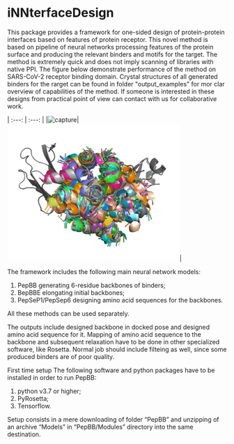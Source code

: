 # iNNterfaceDesign
This package provides a framework for one-sided design of protein-protein interfaces based on features of protein receptor. This novel method is based on pipeline of neural networks processing features of the protein surface and producing the relevant binders and motifs for the target. The method is extremely quick and does not imply scanning of libraries with native PPI. The figure below demonstrate performance of the method on SARS-CoV-2 receptor binding domain. Crystal structures of all generated binders for the rarget can be found in folder "output_examples" for mor clar overview of capabilities of the method. If someone is interested in these designs from practical point of view can contact with us for collaborative work.

|     :---:      |     :---:      |
|![capture](gif/1l6x_pepseq.gif)|![capture](gif/1l6x_bb.gif)|

The framework includes the following main neural network models:
1) PepBB generating 6-residue backbones of binders;
2) BepBBE elongating initial backbones;
3) PepSeP1/PepSep6 designing amino acid sequences for the backbones.

All these methods can be used separately.

The outputs include designed backbone in docked pose and designed amino acid sequence for it. Mapping of amino acid sequence to the backbone and subsequent relaxation have to be done in other specialized software, like Rosetta. Normal job should include filteing as well, since some produced binders are of poor quality.

First time setup
The following software and python packages have to be installed  in order to run PepBB:
1. python v3.7 or higher;
2. PyRosetta;
3. Tensorflow.

Setup consists in a mere downloading of folder “PepBB” and unzipping of an archive “Models” in “PepBB/Modules” directory into the same destination.
